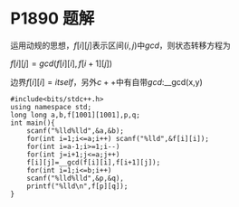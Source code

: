# P1890 题解

运用动规的思想，$f[i][j]$表示区间$(i,j)$中$gcd$，则状态转移方程为

$f[i][j]=gcd(f[i][i],f[i+1][j])$

边界$f[i][i]=itself$，另外$c++$中有自带$gcd:$__gcd(x,y)

```
#include<bits/stdc++.h>
using namespace std;
long long a,b,f[1001][1001],p,q;
int main(){
    scanf("%lld%lld",&a,&b);
    for(int i=1;i<=a;i++) scanf("%lld",&f[i][i]);
    for(int i=a-1;i>=1;i--)
    for(int j=i+1;j<=a;j++)
    f[i][j]=__gcd(f[i][i],f[i+1][j]);
    for(int i=1;i<=b;i++)
    scanf("%lld%lld",&p,&q),
    printf("%lld\n",f[p][q]);
}
```